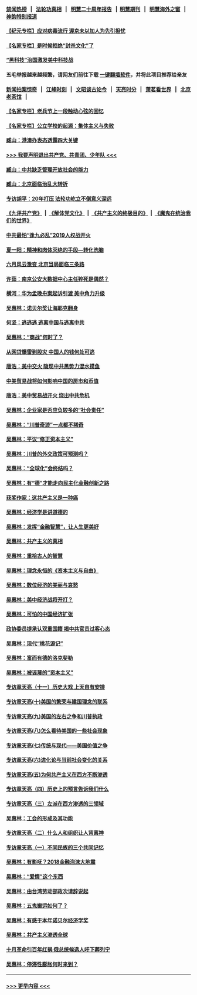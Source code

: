 #### [禁闻热榜](热点新闻.md?=0)  &nbsp;&nbsp;|&nbsp;&nbsp; [法轮功真相](https://github.com/gfw-breaker/truth/blob/master/README.md?=0) &nbsp;&nbsp;|&nbsp;&nbsp; [明慧二十周年报告](https://github.com/gfw-breaker/mh-reports/blob/master/README.md?=0) &nbsp;&nbsp;|&nbsp;&nbsp;[明慧期刊](https://github.com/gfw-breaker/mh-qikan) &nbsp;&nbsp;|&nbsp;&nbsp; [明慧海外之窗](https://github.com/gfw-breaker/mh-news/blob/master/README.md?=0) &nbsp;&nbsp;|&nbsp;&nbsp; [神韵特别报道](https://github.com/gfw-breaker/mh-news/blob/master/shenyun.md?=0)
#### [【纪元专栏】应对病毒流行 渥京未以加人为先引担忧](../pages/nsc423/n11875714.md?t=03080932) 
#### [【名家专栏】是时候拒绝“封杀文化”了](../pages/nsc423/n11814093.md?t=03080932) 
#### [“黑科技”治国激发美中科技战](../pages/nsc423/n11638056.md?t=03080932) 
#### 五毛举报越来越频繁，请网友们前往下载 [一键翻墙软件](https://github.com/gfw-breaker/ssr-accounts)，并将此项目推荐给亲友
#### [新闻拍案惊奇](https://github.com/gfw-breaker/banned-news/blob/master/pages/link4.md) &nbsp;&nbsp;|&nbsp;&nbsp; [江峰时刻](https://github.com/gfw-breaker/banned-news/blob/master/pages/link4.md) &nbsp;&nbsp;|&nbsp;&nbsp; [文昭谈古论今](https://github.com/gfw-breaker/banned-news/blob/master/pages/link4.md) &nbsp;&nbsp;|&nbsp;&nbsp; [天亮时分](https://github.com/gfw-breaker/banned-news/blob/master/pages/link4.md) &nbsp;&nbsp;|&nbsp;&nbsp; [萧茗看世界](https://github.com/gfw-breaker/banned-news/blob/master/pages/link4.md) &nbsp;&nbsp;|&nbsp;&nbsp; [北京老茶馆](https://github.com/gfw-breaker/banned-news/blob/master/pages/link4.md) &nbsp;&nbsp;|&nbsp;&nbsp; 
#### [【名家专栏】老兵节上一段触动心弦的回忆](../pages/nsc423/n11646016.md?t=03080932) 
#### [【名家专栏】公立学校的起源：集体主义与失败](../pages/nsc423/n11601833.md?t=03080932) 
#### [臧山：港澳办表态透露四大关键](../pages/nsc423/n11421628.md?t=03080932) 
#### [>>> 我要声明退出共产党、共青团、少年队 <<<](https://github.com/begood0513/goodnews/blob/master/quit/letter.md) 
#### [臧山：中共缺乏管理开放社会的能力](../pages/nsc423/n11407457.md?t=03080932) 
#### [臧山：北京面临治乱大转折](../pages/nsc423/n11406895.md?t=03080932) 
#### [专访胡平：20年打压 法轮功屹立不倒意义深远](../pages/nsc423/n11398800.md?t=03080932) 
#### [《九评共产党》](https://github.com/begood0513/9ping.md/blob/master/README.md) &nbsp;|&nbsp; [《解体党文化》](../../../../jtdwh.md/blob/master/README.md)  &nbsp;|&nbsp; [《共产主义的终极目的》](../../../../gczydzjmd.md/blob/master/README.md) &nbsp;|&nbsp; [《魔鬼在统治我们的世界》](../../../../mgztzwmdsj.md/blob/master/README.md) 
#### [中共最怕“逢九必乱”2019人权战开火](../pages/nsc423/n11385248.md?t=03080932) 
#### [夏一阳：精神和肉体灭绝的手段—转化洗脑](../pages/nsc423/n11368250.md?t=03080932) 
#### [六月风云激变 北京当局面临三条路](../pages/nsc423/n11313668.md?t=03080932) 
#### [许茹：南京公安大数据中心主任猝死是偶然？](../pages/nsc423/n11064744.md?t=03080932) 
#### [横河：华为孟晚舟案起诉引渡 美中角力升级](../pages/nsc423/n11027230.md?t=03080932) 
#### [吴惠林：诺贝尔奖让海耶克翻身](../pages/nsc423/n10890049.md?t=03080932) 
#### [何坚：逃逃逃 逃离中国与逃离中共](../pages/nsc423/n10592891.md?t=03080932) 
#### [吴惠林：“商战”何时了？](../pages/nsc423/n10573558.md?t=03080932) 
#### [从网贷爆雷到股灾 中国人的钱何处可逃](../pages/nsc423/n10572800.md?t=03080932) 
#### [唐浩：美中交火 隐现中共黑势力混水摸鱼](../pages/nsc423/n10544040.md?t=03080932) 
#### [中美贸易战将如何影响中国的房市和币值](../pages/nsc423/n10543697.md?t=03080932) 
#### [唐浩：美中贸易战开火 烧出中共危机](../pages/nsc423/n10540126.md?t=03080932) 
#### [吴惠林：企业家是否应负较多的“社会责任”](../pages/nsc423/n10535022.md?t=03080932) 
#### [吴惠林：“川普奇迹”一点都不稀奇](../pages/nsc423/n10512808.md?t=03080932) 
#### [吴惠林：平议“修正资本主义”](../pages/nsc423/n10495724.md?t=03080932) 
#### [吴惠林：川普的外交政策可预测吗？](../pages/nsc423/n10462387.md?t=03080932) 
#### [吴惠林：“全球化”会终结吗？](../pages/nsc423/n10452838.md?t=03080932) 
#### [吴惠林：有“德”才能走向民主化金融创新之路](../pages/nsc423/n10432292.md?t=03080932) 
#### [获奖作家：这共产主义是一种癌](../pages/nsc423/n10431541.md?t=03080932) 
#### [吴惠林：经济学是讲道德的](../pages/nsc423/n10398014.md?t=03080932) 
#### [吴惠林：发挥“金融智慧”，让人生更美好](../pages/nsc423/n10375019.md?t=03080932) 
#### [吴惠林：共产主义的真相](../pages/nsc423/n10351394.md?t=03080932) 
#### [吴惠林：重拾古人的智慧](../pages/nsc423/n10337691.md?t=03080932) 
#### [吴惠林：理念永恒的《资本主义与自由》](../pages/nsc423/n10316274.md?t=03080932) 
#### [吴惠林：数位经济的美丽与哀愁](../pages/nsc423/n10292946.md?t=03080932) 
#### [吴惠林：美中经济战将开打？](../pages/nsc423/n10258825.md?t=03080932) 
#### [吴惠林：可怕的中国经济扩张](../pages/nsc423/n10219147.md?t=03080932) 
#### [政协委员提承认双重国籍 揭中共官员过客心态](../pages/nsc423/n10208809.md?t=03080932) 
#### [吴惠林：现代“桃花源记”](../pages/nsc423/n10185234.md?t=03080932) 
#### [吴惠林：富而有德的洛克斐勒](../pages/nsc423/n10142264.md?t=03080932) 
#### [吴惠林：被诬蔑的“资本主义”](../pages/nsc423/n10124816.md?t=03080932) 
#### [专访章天亮（十一）历史大戏 上天自有安排](../pages/nsc423/n10094905.md?t=03080932) 
#### [专访章天亮(十)美国的繁荣与建国理念的联系](../pages/nsc423/n10094899.md?t=03080932) 
#### [专访章天亮(九)美国的左右之争和川普执政](../pages/nsc423/n10094889.md?t=03080932) 
#### [专访章天亮(八)怎么看待美国的一些社会现象](../pages/nsc423/n10094857.md?t=03080932) 
#### [专访章天亮(七)传统与现代——美国价值之争](../pages/nsc423/n10093140.md?t=03080932) 
#### [专访章天亮(六)进化论与当前社会变化的关系](../pages/nsc423/n10092036.md?t=03080932) 
#### [专访章天亮(五)为何共产主义在西方不断渗透](../pages/nsc423/n10083620.md?t=03080932) 
#### [专访章天亮（四）历史上的预言告诉我们什么](../pages/nsc423/n10083606.md?t=03080932) 
#### [专访章天亮（三）左派在西方渗透的三领域](../pages/nsc423/n10081115.md?t=03080932) 
#### [吴惠林：工会的形成及其功能](../pages/nsc423/n10080633.md?t=03080932) 
#### [专访章天亮（二）什么人和组织让人背离神](../pages/nsc423/n10076637.md?t=03080932) 
#### [专访章天亮（一）不同民族的三个共同记忆](../pages/nsc423/n10074188.md?t=03080932) 
#### [吴惠林：有影呒？2018金融泡沫大地震](../pages/nsc423/n10040534.md?t=03080932) 
#### [吴惠林：“爱情”这个东西](../pages/nsc423/n10019423.md?t=03080932) 
#### [吴惠林：由台湾劳动部政次请辞说起](../pages/nsc423/n9979679.md?t=03080932) 
#### [吴惠林：五鬼搬运如何了？](../pages/nsc423/n9925338.md?t=03080932) 
#### [吴惠林：有感于本年诺贝尔经济学奖](../pages/nsc423/n9871883.md?t=03080932) 
#### [吴惠林：共产主义渗透全球](../pages/nsc423/n9812748.md?t=03080932) 
#### [十月革命引百年红祸 俄总统候选人吁下葬列宁](../pages/nsc423/n9810182.md?t=03080932) 
#### [吴惠林：停滞性膨胀何时来到？](../pages/nsc423/n9764136.md?t=03080932) 

----
#### [ >>> 更早内容 <<< ](../indexes/nsc423-earlier.md)
